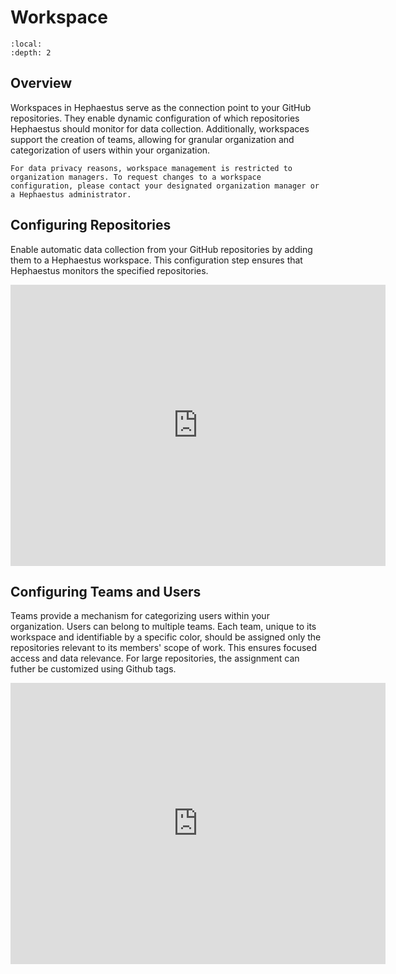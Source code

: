 # Workspace

```{contents}
:local:
:depth: 2
```

## Overview

Workspaces in Hephaestus serve as the connection point to your GitHub repositories. They enable dynamic configuration of which repositories Hephaestus should monitor for data collection. Additionally, workspaces support the creation of teams, allowing for granular organization and categorization of users within your organization.

```{attention}
For data privacy reasons, workspace management is restricted to organization managers. To request changes to a workspace configuration, please contact your designated organization manager or a Hephaestus administrator.
```

## Configuring Repositories

Enable automatic data collection from your GitHub repositories by adding them to a Hephaestus workspace. This configuration step ensures that Hephaestus monitors the specified repositories.

<iframe height="450px" width="600px" src="https://live.rbg.tum.de/w/artemisintro/59984?video_only=1&t=0" title="Embedded Video" frameborder="0" allow="accelerometer; autoplay; clipboard-write; encrypted-media; gyroscope; picture-in-picture; web-share" allowfullscreen></iframe>

## Configuring Teams and Users

Teams provide a mechanism for categorizing users within your organization. Users can belong to multiple teams. Each team, unique to its workspace and identifiable by a specific color, should be assigned only the repositories relevant to its members' scope of work. This ensures focused access and data relevance. For large repositories, the assignment can futher be customized using Github tags.

<iframe height="450px" width="600px" src="https://live.rbg.tum.de/w/artemisintro/59985?video_only=1&t=0" title="Embedded Video" frameborder="0" allow="accelerometer; autoplay; clipboard-write; encrypted-media; gyroscope; picture-in-picture; web-share" allowfullscreen></iframe>
